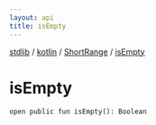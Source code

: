 ```yaml
---
layout: api
title: isEmpty
---
```

[stdlib](../../index.md) / [kotlin](../index.md) / [ShortRange](index.md) / [isEmpty](isEmpty.md)

# isEmpty

```
open public fun isEmpty(): Boolean
```
